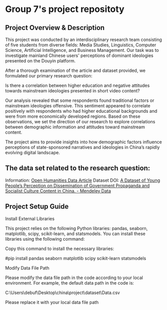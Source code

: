 # Group 7's project repositoty

## Project Overview & Description

This project was conducted by an interdisciplinary research team consisting of five students from diverse fields: Media Studies, Linguistics, Computer Science, Artificial Intelligence, and Business Management. Our task was to investigate mainland Chinese users' perceptions of dominant ideologies presented on the Douyin platform.

After a thorough examination of the article and dataset provided, we formulated our primary research question:

Is there a correlation between higher education and negative attitudes towards mainstream ideologies presented in short video content?

Our analysis revealed that some respondents found traditional factors or mainstream ideologies offensive. This sentiment appeared to correlate positively with respondents who had higher educational backgrounds and were from more economically developed regions. Based on these observations, we set the direction of our research to explore correlations between demographic information and attitudes toward mainstream content.

The project aims to provide insights into how demographic factors influence perceptions of state-sponsored narratives and ideologies in China’s rapidly evolving digital landscape.

## The data set related to the research question:
Information: [Open Humanities Data Article](https://openhumanitiesdata.metajnl.com/articles/10.5334/johd.200)
Dataset DOI: [A Dataset of Young People’s Perception on Dissemination of Government Propaganda and Socialist Culture Content in China. - Mendeley Data](https://data.mendeley.com/datasets/mzptp5cmr7/1)



## Project Setup Guide

Install External Libraries

This project relies on the following Python libraries: pandas, seaborn, matplotlib, scipy, scikit-learn, and statsmodels. You can install these libraries using the following command:

Copy this command to install the necessary libraries:

#pip install pandas seaborn matplotlib scipy scikit-learn statsmodels

Modify Data File Path

Please modify the data file path in the code according to your local environment. For example, the default data path in the code is:

C:\Users\debuf\Desktop\china\project\dataset\Data.csv

Please replace it with your local data file path
